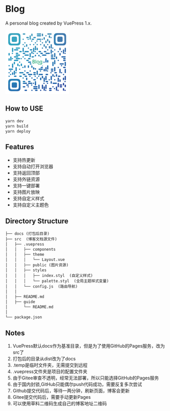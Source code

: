 # Blog
A personal blog created by VuePress 1.x.

<img src="./qr.png" width="200">

## How to USE
```
yarn dev
yarn build
yarn deploy
```

## Features
- 支持热更新 
- 支持自动打开浏览器
- 支持返回顶部
- 支持外链资源
- 支持一键部署
- 支持图片放映
- 支持自定义样式
- 支持自定义主题色

## Directory Structure
```
├── docs (打包后目录)
├── src  (博客文档源文件)
│   ├── .vuepress 
│   │   ├── components
│   │   ├── theme
│   │   │   └── Layout.vue
│   │   ├── public (图片资源)
│   │   ├── styles
│   │   │   ├── index.styl  (自定义样式)
│   │   │   └── palette.styl  (全局主题样式变量)
│   │   └── config.js  (路由导航)
│   │ 
│   ├── README.md
│   ├── guide
│       └── README.md
│ 
└── package.json
```
## Notes
1. VuePress默认docs作为基准目录，但是为了使用GitHub的Pages服务，改为src了
2. 打包后的目录从dist改为了docs
3. .temp是临时文件夹，无需提交到远程
4. .vuepress文件夹是项目的配置文件夹
5. 由于Gitee审查不透明，经常无法部署，所以只能选择GitHub的Pages服务
6. 由于国内封锁,GitHub只能偶尔push代码成功，需要反复多次尝试
7. Github提交代码后，等待一两分钟，刷新页面，博客会更新
8. Gitee提交代码后，需要手动更新Pages
9. 可以使用草料二维码生成自己的博客地址二维码

